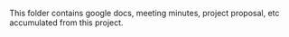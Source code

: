 This folder contains google docs, meeting minutes, project proposal, etc accumulated from this project.
